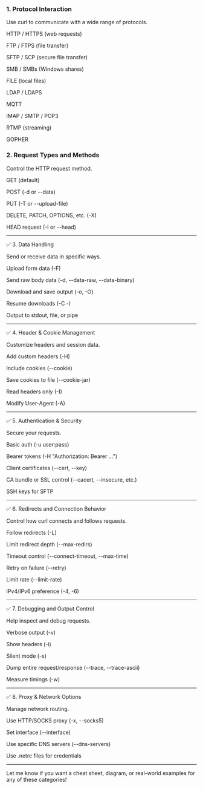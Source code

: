 ### 1. Protocol Interaction

Use curl to communicate with a wide range of protocols.

HTTP / HTTPS (web requests)

FTP / FTPS (file transfer)

SFTP / SCP (secure file transfer)

SMB / SMBs (Windows shares)

FILE (local files)

LDAP / LDAPS

MQTT

IMAP / SMTP / POP3

RTMP (streaming)

GOPHER

### 2. Request Types and Methods

Control the HTTP request method.

GET (default)

POST (-d or --data)

PUT (-T or --upload-file)

DELETE, PATCH, OPTIONS, etc. (-X)

HEAD request (-I or --head)



---

✅ 3. Data Handling

Send or receive data in specific ways.

Upload form data (-F)

Send raw body data (-d, --data-raw, --data-binary)

Download and save output (-o, -O)

Resume downloads (-C -)

Output to stdout, file, or pipe



---

✅ 4. Header & Cookie Management

Customize headers and session data.

Add custom headers (-H)

Include cookies (--cookie)

Save cookies to file (--cookie-jar)

Read headers only (-I)

Modify User-Agent (-A)



---

✅ 5. Authentication & Security

Secure your requests.

Basic auth (-u user:pass)

Bearer tokens (-H "Authorization: Bearer ...")

Client certificates (--cert, --key)

CA bundle or SSL control (--cacert, --insecure, etc.)

SSH keys for SFTP



---

✅ 6. Redirects and Connection Behavior

Control how curl connects and follows requests.

Follow redirects (-L)

Limit redirect depth (--max-redirs)

Timeout control (--connect-timeout, --max-time)

Retry on failure (--retry)

Limit rate (--limit-rate)

IPv4/IPv6 preference (-4, -6)



---

✅ 7. Debugging and Output Control

Help inspect and debug requests.

Verbose output (-v)

Show headers (-i)

Silent mode (-s)

Dump entire request/response (--trace, --trace-ascii)

Measure timings (-w)



---

✅ 8. Proxy & Network Options

Manage network routing.

Use HTTP/SOCKS proxy (-x, --socks5)

Set interface (--interface)

Use specific DNS servers (--dns-servers)

Use .netrc files for credentials



---

Let me know if you want a cheat sheet, diagram, or real-world examples for any of these categories!

